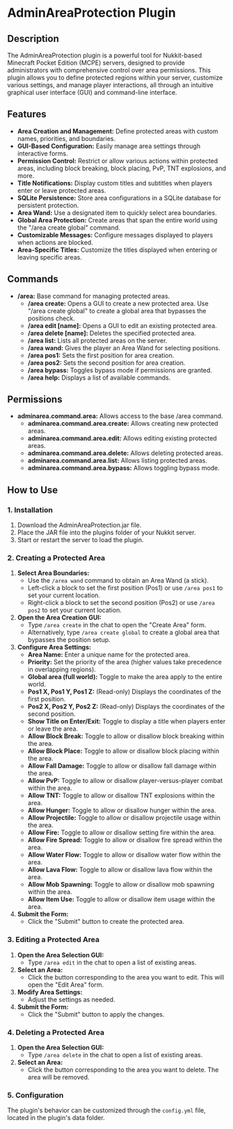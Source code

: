 # AdminAreaProtection Plugin

## Description

The AdminAreaProtection plugin is a powerful tool for Nukkit-based Minecraft Pocket Edition (MCPE) servers, designed to provide administrators with comprehensive control over area permissions. This plugin allows you to define protected regions within your server, customize various settings, and manage player interactions, all through an intuitive graphical user interface (GUI) and command-line interface.

## Features

- **Area Creation and Management:** Define protected areas with custom names, priorities, and boundaries.
- **GUI-Based Configuration:** Easily manage area settings through interactive forms.
- **Permission Control:** Restrict or allow various actions within protected areas, including block breaking, block placing, PvP, TNT explosions, and more.
- **Title Notifications:** Display custom titles and subtitles when players enter or leave protected areas.
- **SQLite Persistence:** Store area configurations in a SQLite database for persistent protection.
- **Area Wand:** Use a designated item to quickly select area boundaries.
- **Global Area Protection:** Create areas that span the entire world using the "/area create global" command.
- **Customizable Messages:** Configure messages displayed to players when actions are blocked.
- **Area-Specific Titles:** Customize the titles displayed when entering or leaving specific areas.

## Commands

- **/area:** Base command for managing protected areas.
  - **/area create:** Opens a GUI to create a new protected area. Use "/area create global" to create a global area that bypasses the positions check.
  - **/area edit [name]:** Opens a GUI to edit an existing protected area.
  - **/area delete [name]:** Deletes the specified protected area.
  - **/area list:** Lists all protected areas on the server.
  - **/area wand:** Gives the player an Area Wand for selecting positions.
  - **/area pos1:** Sets the first position for area creation.
  - **/area pos2:** Sets the second position for area creation.
  - **/area bypass:** Toggles bypass mode if permissions are granted.
  - **/area help:** Displays a list of available commands.

## Permissions

- **adminarea.command.area:** Allows access to the base /area command.
  - **adminarea.command.area.create:** Allows creating new protected areas.
  - **adminarea.command.area.edit:** Allows editing existing protected areas.
  - **adminarea.command.area.delete:** Allows deleting protected areas.
  - **adminarea.command.area.list:** Allows listing protected areas.
  - **adminarea.command.area.bypass:** Allows toggling bypass mode.

## How to Use

### 1. Installation

1. Download the AdminAreaProtection.jar file.
2. Place the JAR file into the plugins folder of your Nukkit server.
3. Start or restart the server to load the plugin.

### 2. Creating a Protected Area

1. **Select Area Boundaries:**
   - Use the `/area wand` command to obtain an Area Wand (a stick).
   - Left-click a block to set the first position (Pos1) or use `/area pos1` to set your current location.
   - Right-click a block to set the second position (Pos2) or use `/area pos2` to set your current location.
2. **Open the Area Creation GUI:**
   - Type `/area create` in the chat to open the "Create Area" form.
   - Alternatively, type `/area create global` to create a global area that bypasses the position setup.
3. **Configure Area Settings:**
   - **Area Name:** Enter a unique name for the protected area.
   - **Priority:** Set the priority of the area (higher values take precedence in overlapping regions).
   - **Global area (full world):** Toggle to make the area apply to the entire world.
   - **Pos1 X, Pos1 Y, Pos1 Z:** (Read-only) Displays the coordinates of the first position.
   - **Pos2 X, Pos2 Y, Pos2 Z:** (Read-only) Displays the coordinates of the second position.
   - **Show Title on Enter/Exit:** Toggle to display a title when players enter or leave the area.
   - **Allow Block Break:** Toggle to allow or disallow block breaking within the area.
   - **Allow Block Place:** Toggle to allow or disallow block placing within the area.
   - **Allow Fall Damage:** Toggle to allow or disallow fall damage within the area.
   - **Allow PvP:** Toggle to allow or disallow player-versus-player combat within the area.
   - **Allow TNT:** Toggle to allow or disallow TNT explosions within the area.
   - **Allow Hunger:** Toggle to allow or disallow hunger within the area.
   - **Allow Projectile:** Toggle to allow or disallow projectile usage within the area.
   - **Allow Fire:** Toggle to allow or disallow setting fire within the area.
   - **Allow Fire Spread:** Toggle to allow or disallow fire spread within the area.
   - **Allow Water Flow:** Toggle to allow or disallow water flow within the area.
   - **Allow Lava Flow:** Toggle to allow or disallow lava flow within the area.
   - **Allow Mob Spawning:** Toggle to allow or disallow mob spawning within the area.
   - **Allow Item Use:** Toggle to allow or disallow item usage within the area.
4. **Submit the Form:**
   - Click the "Submit" button to create the protected area.

### 3. Editing a Protected Area

1. **Open the Area Selection GUI:**
   - Type `/area edit` in the chat to open a list of existing areas.
2. **Select an Area:**
   - Click the button corresponding to the area you want to edit. This will open the "Edit Area" form.
3. **Modify Area Settings:**
   - Adjust the settings as needed.
4. **Submit the Form:**
   - Click the "Submit" button to apply the changes.

### 4. Deleting a Protected Area

1. **Open the Area Selection GUI:**
   - Type `/area delete` in the chat to open a list of existing areas.
2. **Select an Area:**
   - Click the button corresponding to the area you want to delete. The area will be removed.

### 5. Configuration

The plugin's behavior can be customized through the `config.yml` file, located in the plugin's data folder.

